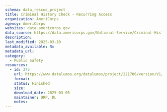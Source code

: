 ```yaml
---
schema: data_rescue_project 
title: Criminal History Check - Recurring Access
organization: AmeriCorps
agency: AmeriCorps
websites: data.americorps.gov
data_source: https://data.americorps.gov/National-Service/Criminal-History-Check-Recurring-Access/et85-j49w/about_data
description: 
last_modified: 2025-03-10
metadata_available: No
metadata_url: 
category:
  - Public Safety
resources:
  - id: 375
    url: https://www.datalumos.org/datalumos/project/221706/version/V1/view
    format: 
    status: Finished
    size: 
    download_date: 2025-03-05
    maintainer: DRP, DL
    notes: 
---
```

